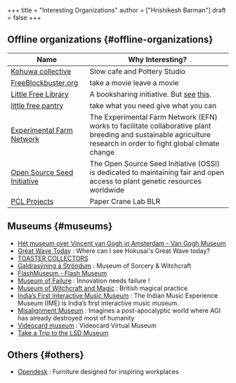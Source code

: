 +++
title = "Interesting Organizations"
author = ["Hrishikesh Barman"]
draft = false
+++

## Offline organizations {#offline-organizations}

| Name                                                                   | Why Interesting?                                                                                                                                                                                                                                          |
|------------------------------------------------------------------------|-----------------------------------------------------------------------------------------------------------------------------------------------------------------------------------------------------------------------------------------------------------|
| [Kohuwa collective](https://www.instagram.com/kohuwacollective/?hl=en) | Slow cafe and Pottery Studio                                                                                                                                                                                                                              |
| [FreeBlockbuster.org](https://www.freeblockbuster.org/)                | take a movie leave a movie                                                                                                                                                                                                                                |
| [Little Free Library](https://littlefreelibrary.org/)                  | A booksharing initiative. But [see](https://www.bloomberg.com/news/articles/2017-05-03/down-with-little-free-library-book-exchanges) [this](https://www.theatlantic.com/national/archive/2015/02/little-free-library-crackdown/385531/?single_page=true). |
| [little free pantry](https://www.littlefreepantry.org/)                | take what you need give what you can                                                                                                                                                                                                                      |
| [Experimental Farm Network](https://experimentalfarmnetwork.org/)      | The Experimental Farm Network (EFN) works to facilitate collaborative plant breeding and sustainable agriculture research in order to fight global climate change                                                                                         |
| [Open Source Seed Initiative](https://osseeds.org/)                    | The Open Source Seed Initiative (OSSI) is dedicated to maintaining fair and open access to plant genetic resources worldwide                                                                                                                              |
| [PCL Projects](https://pclprojects.wordpress.com/)                     | Paper Crane Lab BLR                                                                                                                                                                                                                                       |


## Museums {#museums}

-   [Hét museum over Vincent van Gogh in Amsterdam - Van Gogh Museum](https://www.vangoghmuseum.nl/)
-   [Great Wave Today](https://greatwavetoday.com/) : Where can I see Hokusai's Great Wave today?
-   [TOASTER COLLECTORS](http://www.toastermuseum.com/)
-   [Galdrasýning á Ströndum](https://galdrasyning.is/en/) : Museum of Sorcery &amp; Witchcraft
-   [FlashMuseum - Flash Museum](https://flashmuseum.org/)
-   [Museum of Failure](https://museumoffailure.com/) : Innovation needs failure !
-   [Museum of Witchcraft and Magic](https://museumofwitchcraftandmagic.co.uk/visit/) : British magical practice
-   [India’s First Interactive Music Museum](https://indianmusicexperience.org/) : The Indian Music Experience Museum (IME) is India’s first interactive music museum.
-   [Misalignment Museum](https://www.misalignmentmuseum.com/) : Imagines a post-apocalyptic world where AGI has already destroyed most of humanity
-   [Videocard museum](https://vgamuseum.ru/) : Videocard Virtual Museum
-   [Take a Trip to the LSD Museum](https://www.openculture.com/2021/08/take-a-trip-to-the-lsd-museum-the-largest-collection-of-blotter-art-in-the-world.html)


## Others {#others}

-   [Opendesk](https://www.opendesk.cc/) : Furniture designed for inspiring workplaces
